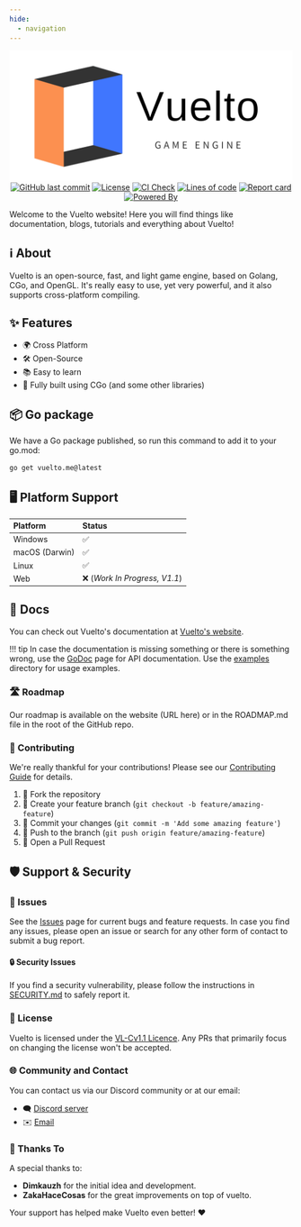 ```yaml
---
hide:
  - navigation
---
```


<p align="center">
  <img width="1400" alt="banner" src="https://github.com/vuelto-org/vuelto/raw/latest/logo/banner-nobg.png">
  <a href="https://github.com/vuelto-org/vuelto"><img alt="GitHub last commit" src="https://img.shields.io/github/last-commit/vuelto-org/vuelto"></a>
  <a href="https://github.com/vuelto-org/license"><img alt="License" src="https://img.shields.io/badge/license-VL--Cv1.1-blue"></a>
  <a href="https://github.com/vuelto-org/vuelto"><img alt="CI Check" src="https://github.com/vuelto-org/vuelto/actions/workflows/ci_check.yml/badge.svg"></a>
  <a href="https://github.com/vuelto-org/vuelto"><img alt="Lines of code" src="https://www.aschey.tech/tokei/github/vuelto-org/vuelto"></a>
  <a href="https://goreportcard.com/report/github.com/vuelto-org/vuelto"><img alt="Report card" src="https://goreportcard.com/badge/github.com/vuelto-org/vuelto"></a>
  <a href="https://www.opengl.org/Documentation/Specs.html"><img alt="Powered By" src="https://img.shields.io/badge/powered_by-GL_3.3-blue"></a>
</p>

Welcome to the Vuelto website! Here you will find things like documentation, blogs, tutorials and everything about Vuelto!

## ℹ️  About
Vuelto is an open-source, fast, and light game engine, based on Golang, CGo, and OpenGL. It's really easy to use, yet very powerful, and it also supports cross-platform compiling.

## ✨ Features
- 🌍 Cross Platform
- 🛠️ Open-Source
- 📚 Easy to learn
- 🚀 Fully built using CGo (and some other libraries)

## 📦 Go package
We have a Go package published, so run this command to add it to your go.mod:
```bash
go get vuelto.me@latest
```

## 🖥️ Platform Support

| Platform | Status |
| :---- | :---- |
| Windows | ✅ |
| macOS (Darwin) | ✅ |
| Linux | ✅ |
| Web | ❌ (*Work In Progress, V1.1*) |

## 📖 Docs

You can check out Vuelto's documentation at [Vuelto's website](https://vuelto.me/docs/).

!!! tip
    In case the documentation is missing something or there is something wrong, use the [GoDoc](https://pkg.go.dev/vuelto.me) page for API documentation. Use the [examples](https://github.com/vuelto-org/vuelto/tree/latest/examples) directory for usage examples.

### 🛣️ Roadmap

Our roadmap is available on the website (URL here) or in the ROADMAP.md file in the root of the GitHub repo.

### 🤝 Contributing

We're really thankful for your contributions! Please see our [Contributing Guide](https://github.com/vuelto-org/vuelto/blob/latest/CONTRIBUTING.md) for details.

1. 🍴 Fork the repository
2. 🌟 Create your feature branch (`git checkout -b feature/amazing-feature`)
3. 📝 Commit your changes (`git commit -m 'Add some amazing feature'`)
4. 🚀 Push to the branch (`git push origin feature/amazing-feature`)
5. 🔄 Open a Pull Request

## 🛡️ Support & Security

### 🐛 Issues

See the [Issues](https://github.com/vuelto-org/vuelto/issues) page for current bugs and feature requests. In case you find any issues, please open an issue or search for any other form of contact to submit a bug report.

#### 🔒 Security Issues

If you find a security vulnerability, please follow the instructions in [SECURITY.md](https://github.com/vuelto-org/vuelto/blob/latest/SECURITY.md) to safely report it.

### 🔐 License

Vuelto is licensed under the [VL-Cv1.1 Licence](https://github.com/vuelto-org/vuelto/blob/latest/LICENSE.md). Any PRs that primarily focus on changing the license won't be accepted.

### 🌐 Community and Contact

You can contact us via our Discord community or at our email:

- 🗨️ [Discord server](https://discord.gg/gZqdRXbbqg)
- ✉️ [Email](mailto:dima@vuelto.me)

### 🙌 Thanks To

A special thanks to:

- **Dimkauzh** for the initial idea and development.
- **ZakaHaceCosas** for the great improvements on top of vuelto.

Your support has helped make Vuelto even better! ❤️
